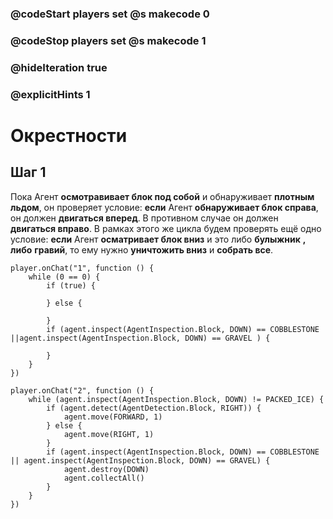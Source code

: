 ### @codeStart players set @s makecode 0
### @codeStop players set @s makecode 1

### @hideIteration true 
### @explicitHints 1


# Окрестности 

## Шаг 1
Пока Агент **осмотравивает блок под собой** и обнаруживает **плотным льдом**, он проверяет условие: **если** Агент **обнаруживает блок справа**, он должен **двигаться вперед**. В противном случае он должен **двигаться вправо**. В рамках этого же цикла будем проверять ещё одно условие: **если** Агент **осматривает блок вниз** и это либо **булыжник** **, либо** **гравий**, то ему нужно **уничтожить вниз** и **собрать все**.





```template
player.onChat("1", function () {
    while (0 == 0) {
        if (true) {
        	
        } else {
        	
        }
        if (agent.inspect(AgentInspection.Block, DOWN) == COBBLESTONE ||agent.inspect(AgentInspection.Block, DOWN) == GRAVEL ) {
        	
        }
    }
})
```
```ghost
player.onChat("2", function () {
    while (agent.inspect(AgentInspection.Block, DOWN) != PACKED_ICE) {
        if (agent.detect(AgentDetection.Block, RIGHT)) {
            agent.move(FORWARD, 1)
        } else {
            agent.move(RIGHT, 1)
        }
        if (agent.inspect(AgentInspection.Block, DOWN) == COBBLESTONE || agent.inspect(AgentInspection.Block, DOWN) == GRAVEL) {
            agent.destroy(DOWN)
            agent.collectAll()
        }
    }
})
```
